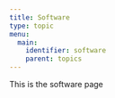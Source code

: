 ```yaml
---
title: Software
type: topic
menu:
  main:
    identifier: software
    parent: topics
---
```


This is the software page
